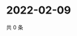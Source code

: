 # 2022-02-09

共 0 条

<!-- BEGIN WEIBO -->
<!-- 最后更新时间 Wed Feb 09 2022 22:12:59 GMT+0800 (China Standard Time) -->

<!-- END WEIBO -->
